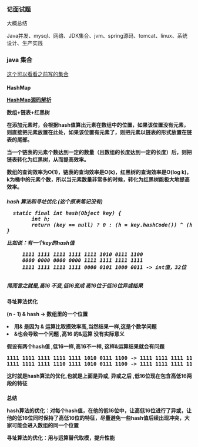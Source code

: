 ### 记面试题


<p>大概总结
<p> Java并发、mysql、网络、JDK集合、jvm、spring源码、tomcat、linux、系统设计、生产实践


### java 集合
<p> <a href="/src/main/resources/note/集合目录.md"> 这个可以看看之前写的集合</a>

<h4> HashMap
<p><a href="/src/main/resources/note/conllection/HashMap源码分析.md">HashMap源码解析 </a>
<p> 数组+链表+红黑树
<p>在添加元素时，会根据hash值算出元素在数组中的位置，如果该位置没有元素，则直接把元素放置在此处，如果该位置有元素了，则把元素以链表的形式放置在链表的尾部。
<p>
<p>当一个链表的元素个数达到一定的数量（且数组的长度达到一定的长度）后，则把链表转化为红黑树，从而提高效率。
<p>
<p>数组的查询效率为O(1)，链表的查询效率是O(k)，红黑树的查询效率是O(log k)，k为桶中的元素个数，所以当元素数量非常多的时候，转化为红黑树能极大地提高效率。

<h5> hash 算法和寻址优化  (这个原来笔记没有)
<pre>
  static final int hash(Object key) {
        int h;
        return (key == null) ? 0 : (h = key.hashCode()) ^ (h >>> 16);
}</pre>

<p>  比如说：有一个key的hash值
<pre>
     1111 1111 1111 1111 1111 1010 0111 1100
     0000 0000 0000 0000 1111 1111 1111 1111
     1111 1111 1111 1111 0000 0101 1000 0011 -> int值，32位
     </pre>
<p> 简而言之就是,高16 不变,低16变成 高16位于低16位异或结果
<h4>寻址算法优化
<p>(n - 1) & hash -> 数组里的一个位置
<li> 用& 是因为 & 运算比取摸效率高,当然结果一样,这是个数学问题
<li> &也会导致一个问题 ,高16 的&运算 没有实际意义
<p>假设有两个hash值  ,低16一样,高16不一样, 这样&运算结果就会有问题
  <pre>
1111 1111 1111 1111 1111 1010 0111 1100 -> 1111 1111 1111 1111 0000 0101 1000 0011
1111 1111 1111 1110 1111 1010 0111 1100 -> 1111 1111 1111 1110 0000 0101 1000 0010</pre>
<p> 这时就是hash算法的优化,也就是上面是异或,  异或之后 ,低16位现在包含高低16两段的特征
<h4>总结
<p>hash算法的优化：对每个hash值，在他的低16位中，让高低16位进行了异或，让他的低16位同时保持了高低16位的特征，尽量避免一些hash值后续出现冲突，大家可能会进入数组的同一个位置
<p>寻址算法的优化：用与运算替代取模，提升性能


